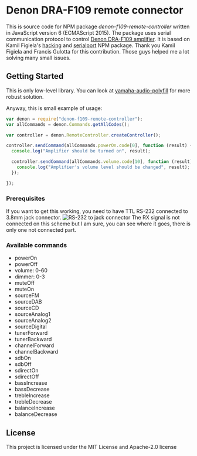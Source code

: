 # Denon DRA-F109 remote connector

This is source code for NPM package *denon-f109-remote-controller* written in JavaScript version 6 (ECMAScript 2015).
The package uses serial communication protocol to control [Denon DRA-F109 amplifier](https://www.denon.co.uk/uk/product/compactsystem/mini/df109dab).
It is based on Kamil Figiela's [hacking](http://kfigiela.github.io/2014/06/15/denon-remote-connector/) and [serialport](https://github.com/EmergingTechnologyAdvisors/node-serialport) NPM package.
Thank you Kamil Figiela and Francis Gulotta for this contribution. Those guys helped me a lot solving many small issues.

## Getting Started

This is only low-level library. You can look at [yamaha-audio-polyfill](https://github.com/lubino/yamaha-audio-polyfill) for more robust solution.

Anyway, this is small example of usage:

```javascript
var denon = require("denon-f109-remote-controller");
var allCommands = denon.Commands.getAllCodes();

var controller = denon.RemoteController.createController();

controller.sendCommand(allCommands.powerOn.code[0], function (result) {
  console.log("Amplifier should be turned on", result);

  controller.sendCommand(allCommands.volume.code[10], function (result) {
    console.log("Amplifier's volume level should be changed", result);
  });

});
```

### Prerequisites

If you want to get this working, you need to have TTL RS-232 connected to 3.8mm jack connector.
![RS-232 to jack connector](http://kfigiela.github.io/img/2014-06-15-denon-remote-connector_circuit.png)
The RX signal is not connected on this scheme but I am sure, you can see where it goes, there is only one not connected part.

### Available commands

* powerOn
* powerOff
* volume: 0-60
* dimmer: 0-3
* muteOff
* muteOn
* sourceFM
* sourceDAB
* sourceCD
* sourceAnalog1
* sourceAnalog2
* sourceDigital
* tunerForward
* tunerBackward
* channelForward
* channelBackward
* sdbOn
* sdbOff
* sdirectOn
* sdirectOff
* bassIncrease
* bassDecrease
* trebleIncrease
* trebleDecrease
* balanceIncrease
* balanceDecrease

## License

This project is licensed under the MIT License and Apache-2.0 license